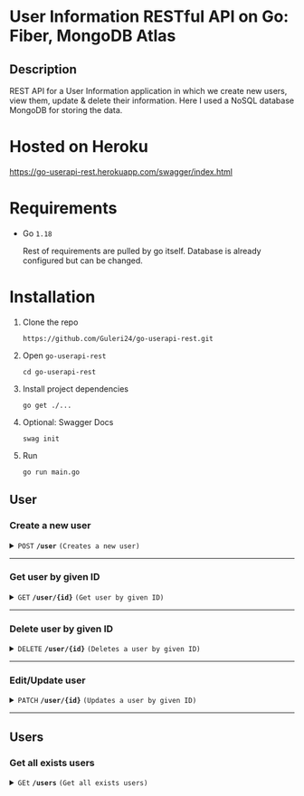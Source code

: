 # User Information RESTful API on Go: Fiber, MongoDB Atlas

## Description
REST API for a User Information application in which we create new users, view them, update & delete their information. Here I used a NoSQL database MongoDB for storing the data.

# Hosted on Heroku
https://go-userapi-rest.herokuapp.com/swagger/index.html

# Requirements

* Go `1.18`

    Rest of requirements are pulled by go itself. 
    Database is already configured but can be changed.

# Installation

1. Clone the repo

    `https://github.com/Guleri24/go-userapi-rest.git`

2. Open `go-userapi-rest`

    `cd go-userapi-rest`

5. Install project dependencies

    `go get ./...`

4. Optional: Swagger Docs

    `swag init`

5.  Run

    `go run main.go`


## User
### Create a new user

<details>
    <summary><code>POST</code> <code><b>/user</b></code> <code>(Creates a new user)</code></summary>

##### Parameters
> | name      |  type     | data type               | description                                                           |
> |-----------|-----------|-------------------------|-----------------------------------------------------------------------|
> | Body      |  required | object (JSON)   | User obj |


##### Example cURL

> ```javascript
>  curl -X 'POST' 'https://go-userapi-rest.herokuapp.com/api/v1/user' -H 'accept: application/json' -H 'Content-Type: application/json' -d '{"address": "Guler, Himachal Pradesh","description": "Student@NITH","dob": "24-12-2000","name": "Guleri"}'
> ```

</details>

_____________________________________________________________

### Get user by given ID

<details>
    <summary><code>GET</code> <code><b>/user/{id}</b></code> <code>(Get user by given ID)</code></summary>

##### Parameters
> | name      |  type     | data type               | description                                                           |
> |-----------|-----------|-------------------------|-----------------------------------------------------------------------|
> | id      |  required | string  | User ID |
 
##### Example cURL
> ```javascript
>  curl -X 'GET' 'https://go-userapi-rest.herokuapp.com/api/v1/user/63023e32606a56bdd637c202' -H 'accept: application/json'
> ```

</details>

______________________________________________________________________________________

### Delete user by given ID

<details>
    <summary><code>DELETE</code> <code><b>/user/{id}</b></code> <code>(Deletes a user by given ID)</code></summary>

##### Parameters
> | name      |  type     | data type               | description                                                           |
> |-----------|-----------|-------------------------|-----------------------------------------------------------------------|
> | id      |  required | string | User ID |


##### Example cURL

> ```javascript
>  curl -X 'DELETE' 'https://go-userapi-rest.herokuapp.com/api/v1/user/63023e32606a56bdd637c202' -H 'accept: application/json'
> ```

</details>

______________________________________________________________________________________

### Edit/Update user 

<details>
    <summary><code>PATCH</code> <code><b>/user/{id}</b></code> <code>(Updates a user by given ID)</code></summary>

##### Parameters
> | name      |  type     | data type               | description                                                           |
> |-----------|-----------|-------------------------|-----------------------------------------------------------------------|
> | id      |  required | string | User Id|
> | Body      |  required | object(json) | User obj |


##### Example cURL

> ```javascript
>  curl -X 'PATCH' 'https://go-userapi-rest.herokuapp.com/api/v1/user/63000c7aa8079cb65b7478e7' -H 'accept: application/json' -H 'Content-Type: application/json' -d '{"address": "Hostel@DBH","description": "Student@NITH","dob": "24-12-2000","name": "Guleri24"}'
> ```

</details>

______________________________________________________________________________________

## Users
### Get all exists users 

<details>
    <summary><code>GEt</code> <code><b>/users</b></code> <code>(Get all exists users)</code></summary>

##### Parameters
> none


##### Example cURL

> ```javascript
>  curl -X 'GET' 'https://go-userapi-rest.herokuapp.com/api/v1/users' -H 'accept: application/json'
> ```

</details>